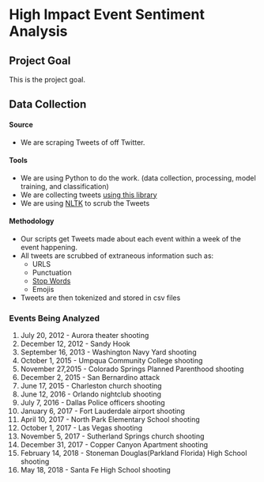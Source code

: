 # High Impact Event Sentiment Analysis

## Project Goal
This is the project goal.

## Data Collection
#### Source
- We are scraping Tweets of off Twitter. 
#### Tools
- We are using Python to do the work. (data collection, processing, model training, and classification)
- We are collecting tweets [using this library](https://github.com/Jefferson-Henrique/GetOldTweets-python)
- We are using [NLTK](https://www.nltk.org/) to scrub the Tweets
#### Methodology
- Our scripts get Tweets made about each event within a week of the event happening.
- All tweets are scrubbed of extraneous information such as:
  - URLS
  - Punctuation
  - [Stop Words](https://gist.github.com/sebleier/554280)
  - Emojis
- Tweets are then tokenized and stored in csv files

### Events Being Analyzed
1. July 20, 2012 - Aurora theater shooting
2. December 12, 2012 - Sandy Hook
3. September 16, 2013 - Washington Navy Yard shooting
4. October 1, 2015 - Umpqua Community College shooting
5. November 27,2015 - Colorado Springs Planned Parenthood shooting
6. December 2, 2015 - San Bernardino attack
7. June 17, 2015 - Charleston church shooting
8. June 12, 2016 - Orlando nightclub shooting
9. July 7, 2016 - Dallas Police officers shooting
10. January 6, 2017 - Fort Lauderdale airport shooting
11. April 10, 2017 - North Park Elementary School shooting
12. October 1, 2017 - Las Vegas shooting
13. November 5, 2017 - Sutherland Springs church shooting
14. December 31, 2017 - Copper Canyon Apartment shooting
15. February 14, 2018 - Stoneman Douglas(Parkland Florida) High School shooting
16. May 18, 2018 - Santa Fe High School shooting
